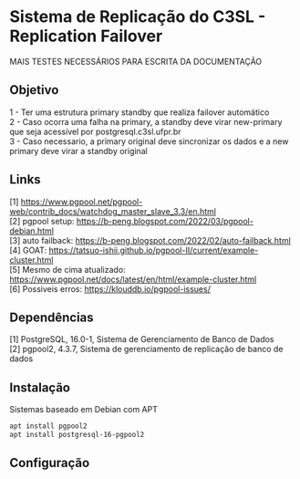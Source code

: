 # Sistema de Replicação do C3SL - Replication Failover
MAIS TESTES NECESSÁRIOS PARA ESCRITA DA DOCUMENTAÇÃO
## Objetivo
1 - Ter uma estrutura primary standby que realiza failover automático  
2 - Caso ocorra uma falha na primary, a standby deve virar new-primary que seja acessível por postgresql.c3sl.ufpr.br  
3 - Caso necessario, a primary original deve sincronizar os dados e a new primary deve virar a standby original  

## Links
[1] <https://www.pgpool.net/pgpool-web/contrib_docs/watchdog_master_slave_3.3/en.html>  
[2] pgpool setup: <https://b-peng.blogspot.com/2022/03/pgpool-debian.html>  
[3] auto failback: <https://b-peng.blogspot.com/2022/02/auto-failback.html>  
[4] GOAT: <https://tatsuo-ishii.github.io/pgpool-II/current/example-cluster.html>  
[5] Mesmo de cima atualizado: <https://www.pgpool.net/docs/latest/en/html/example-cluster.html>  
[6] Possiveis erros: <https://klouddb.io/pgpool-issues/>  

## Dependências
[1] PostgreSQL, 16.0-1, Sistema de Gerenciamento de Banco de Dados  
[2] pgpool2, 4.3.7, Sistema de gerenciamento de replicação de banco de dados  

## Instalação
Sistemas baseado em Debian com APT
```bash
apt install pgpool2
apt install postgresql-16-pgpool2
```
## Configuração

